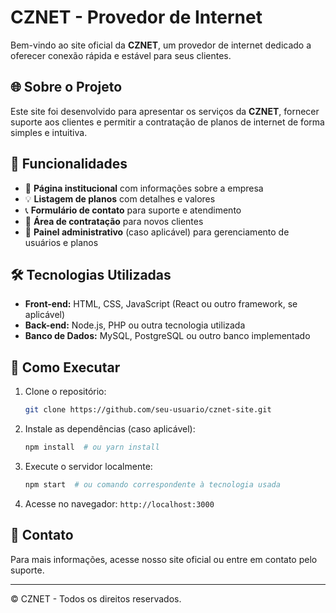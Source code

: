 # CZNET - Provedor de Internet

Bem-vindo ao site oficial da **CZNET**, um provedor de internet dedicado a oferecer conexão rápida e estável para seus clientes.

## 🌐 Sobre o Projeto
Este site foi desenvolvido para apresentar os serviços da **CZNET**, fornecer suporte aos clientes e permitir a contratação de planos de internet de forma simples e intuitiva.

## 📌 Funcionalidades
- 📄 **Página institucional** com informações sobre a empresa
- 💡 **Listagem de planos** com detalhes e valores
- 📞 **Formulário de contato** para suporte e atendimento
- 🛒 **Área de contratação** para novos clientes
- 🔧 **Painel administrativo** (caso aplicável) para gerenciamento de usuários e planos

## 🛠️ Tecnologias Utilizadas
- **Front-end:** HTML, CSS, JavaScript (React ou outro framework, se aplicável)
- **Back-end:** Node.js, PHP ou outra tecnologia utilizada
- **Banco de Dados:** MySQL, PostgreSQL ou outro banco implementado

## 🚀 Como Executar
1. Clone o repositório:
   ```sh
   git clone https://github.com/seu-usuario/cznet-site.git
   ```
2. Instale as dependências (caso aplicável):
   ```sh
   npm install  # ou yarn install
   ```
3. Execute o servidor localmente:
   ```sh
   npm start  # ou comando correspondente à tecnologia usada
   ```
4. Acesse no navegador: `http://localhost:3000`

## 🔗 Contato
Para mais informações, acesse nosso site oficial ou entre em contato pelo suporte.

---
© CZNET - Todos os direitos reservados.

